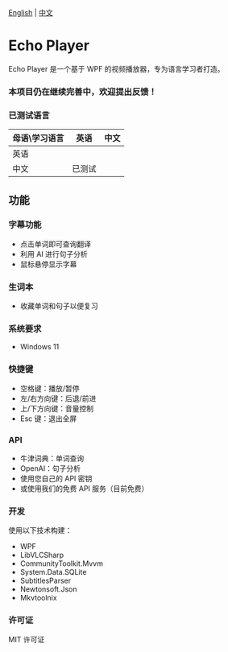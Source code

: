 [English](README.md) | [中文](README.zh.md) 

# Echo Player

Echo Player 是一个基于 WPF 的视频播放器，专为语言学习者打造。

### 本项目仍在继续完善中，欢迎提出反馈！

### 已测试语言
| 母语\学习语言  | 英语       | 中文       |
|:---------|------------|------------|
| 英语       |            |            |
| 中文       | 已测试     |            |

## 功能
### 字幕功能
- 点击单词即可查询翻译
- 利用 AI 进行句子分析
- 鼠标悬停显示字幕

### 生词本
- 收藏单词和句子以便复习

### 系统要求
- Windows 11

### 快捷键
- 空格键：播放/暂停
- 左/右方向键：后退/前进
- 上/下方向键：音量控制
- Esc 键：退出全屏

### API
- 牛津词典：单词查询
- OpenAI：句子分析
- 使用您自己的 API 密钥
- 或使用我们的免费 API 服务（目前免费）

### 开发
使用以下技术构建：
- WPF  
- LibVLCSharp  
- CommunityToolkit.Mvvm  
- System.Data.SQLite  
- SubtitlesParser  
- Newtonsoft.Json  
- Mkvtoolnix  

### 许可证
MIT 许可证